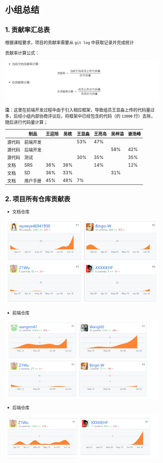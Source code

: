 # 小组总结

## 1. 贡献率汇总表

根据课程要求，项目的贡献率需要从 `git log` 中获取记录并完成统计 

贡献率计算公式：

![贡献率计算公式](imgs/贡献率计算公式.png)

**注**：这里在前端开发过程中由于引入相应框架，导致组员王显淼上传的代码量过多，后经小组内部协商评议后，将框架中已经包含的代码（约 `13000` 行）去除，随后进行代码量计算；

|        | 制品     | 王迎旭 | 吴槟 | 王显淼 | 王亮岛 | 吴梓溢 | 谢浩峰 |
| ------ | -------- | ------ | ---- | ------ | ------ | ------ | ------ |
| 源代码 | 前端开发 |        |      | 53%    | 47%    |        |        |
| 源代码 | 后端开发 |        |      |        |        | 58%    | 42%    |
| 源代码 | 测试     |        |      | 30%    | 35%    |        | 35%    |
| 文档   | SRS      | 36%    | 38%  |        | 14%    |        | 12%    |
| 文档   | SD       | 36%    | 33%  |        |        | 31%    |        |
| 文档   | 用户手册 | 45%    | 48%  | 7%     |        |        |        |

## 2. 项目所有仓库贡献表

- 文档仓库

![贡献度截图](imgs\仓库截图1.png)

- 前端仓库

![仓库截图2](imgs\仓库截图2.png)

- 后端仓库

![仓库截图3](imgs\仓库截图3.png)